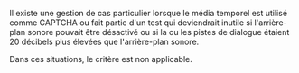 Il existe une gestion de cas particulier lorsque le média temporel est utilisé comme CAPTCHA ou fait partie d'un test qui deviendrait inutile si l'arrière-plan sonore pouvait être désactivé ou si la ou les pistes de dialogue étaient 20 décibels plus élevées que l'arrière-plan sonore.

Dans ces situations, le critère est non applicable.
